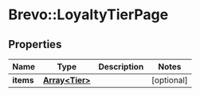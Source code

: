 # Brevo::LoyaltyTierPage

## Properties
Name | Type | Description | Notes
------------ | ------------- | ------------- | -------------
**items** | [**Array&lt;Tier&gt;**](Tier.md) |  | [optional] 


